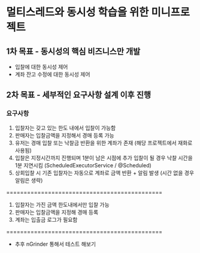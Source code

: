 # 멀티스레드와 동시성 학습을 위한 미니프로젝트
## 1차 목표 - 동시성의 핵심 비즈니스만 개발
- 입찰에 대한 동시성 제어
- 계좌 잔고 수정에 대한 동시성 제어

## 2차 목표 - 세부적인 요구사항 설계 이후 진행
### 요구사항
1. 입찰자는 갖고 있는 한도 내에서 입찰이 가능함
2. 판매자는 입찰금액을 지정해서 경매 등록 가능
3. 유저는 경매 입찰 또는 낙찰금 반환을 위한 계좌가 존재 (해당 프로젝트에서 재화로 사용됨)
4. 입찰은 지정시간까지 진행되며 1분이 남은 시점에 추가 입찰이 될 경우 낙찰 시간을 1분 지연시킴 (ScheduledExecutorService / @Scheduled)
5. 상회입찰 시 기존 입찰자는 자동으로 계좌로 금액 반환 + 알림 발생 (시간 없을 경우 알림은 생략)

=============================================

1. 입찰자는 가진 금액 한도내에서만 입찰 가능
2. 판매자는 입찰금액을 지정해 경매 등록
3. 계좌는 입출금 로그가 필요함

=============================================
- 추후 nGrinder 통해서 테스트 해보기
